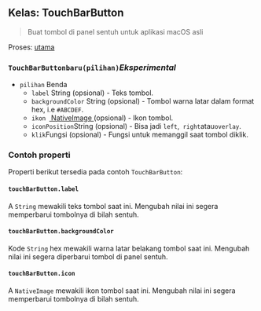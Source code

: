 ## Kelas: TouchBarButton

> Buat tombol di panel sentuh untuk aplikasi macOS asli

Proses: [utama](../tutorial/quick-start.md#main-process)

### `TouchBarButtonbaru(pilihan)`*Eksperimental*

* `pilihan` Benda 
  * `label` String (opsional) - Teks tombol.
  * `backgroundColor` String (opsional) - Tombol warna latar dalam format hex, i.e `#ABCDEF`.
  * `ikon `[ NativeImage ](native-image.md) (opsional) - Ikon tombol.
  * `iconPosition`String (opsional) - Bisa jadi `left`,` right`atau`overlay`.
  * `klik`Fungsi (opsional) - Fungsi untuk memanggil saat tombol diklik.

### Contoh properti

Properti berikut tersedia pada contoh `TouchBarButton`:

#### `touchBarButton.label`

A `String` mewakili teks tombol saat ini. Mengubah nilai ini segera memperbarui tombolnya di bilah sentuh.

#### `touchBarButton.backgroundColor`

Kode `String` hex mewakili warna latar belakang tombol saat ini. Mengubah nilai ini segera diperbarui tombol di panel sentuh.

#### `touchBarButton.icon`

A `NativeImage` mewakili ikon tombol saat ini. Mengubah nilai ini segera memperbarui tombolnya di bilah sentuh.